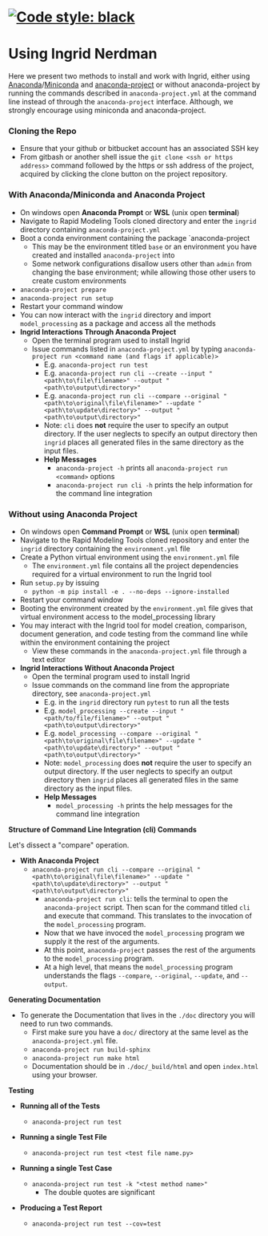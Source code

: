 [![Code style: black](https://img.shields.io/badge/code%20style-black-000000.svg)](https://github.com/python/black)
=======
# **Using Ingrid Nerdman**
Here we present two methods to install and work with Ingrid, either using [Anaconda](https://www.anaconda.com/distribution/ "Anaconda Download Page")/[Miniconda](https://docs.conda.io/en/latest/miniconda.html "Miniconda Download Page") and [anaconda-project](https://anaconda-project.readthedocs.io/en/latest/ "Anaconda Project Homepage") or without anaconda-project by running the commands described in `anaconda-project.yml` at the command line instead of through the `anaconda-project` interface. Although, we strongly encourage using miniconda and anaconda-project.

### Cloning the Repo
* Ensure that your github or bitbucket account has an associated SSH key
* From gitbash or another shell issue the `git clone <ssh or https address>` command followed by the https or ssh address of the project, acquired by clicking the clone button on the project repository.

### With Anaconda/Miniconda and Anaconda Project

* On windows open **Anaconda Prompt** or **WSL** (unix open **terminal**)
* Navigate to Rapid Modeling Tools cloned directory and enter the `ingrid` directory containing `anaconda-project.yml`
* Boot a conda environment containing the package `anaconda-project
    * This may be the environment titled `base` or an environment you have created and installed `anaconda-project` into
    * Some network configurations disallow users other than `admin` from changing the base environment; while allowing those other users to create custom environments
* `anaconda-project prepare`
* `anaconda-project run setup`
* Restart your command window
* You can now interact with the `ingrid` directory and import `model_processing` as a package and access all the methods
* **Ingrid Interactions Through Anaconda Project**
    * Open the terminal program used to install Ingrid
    * Issue commands listed in `anaconda-project.yml` by typing `anaconda-project run <command name (and flags if applicable)>`
        * E.g. `anaconda-project run test`
        * E.g. `anaconda-project run cli --create --input "<path\to\file\filename>" --output "<path\to\output\directory>"`
        * E.g. `anaconda-project run cli --compare --original "<path\to\original\file\filename>" --update "<path\to\update\directory>" --output "<path\to\output\directory>"`
        * Note: `cli` does **not** require the user to specify an output directory. If the user neglects to specify an output directory then `ingrid` places all generated files in the same directory as the input files.
        * **Help Messages**
            * `anaconda-project -h` prints all `anaconda-project run <command>` options
            * `anaconda-project run cli -h` prints the help information for the command line integration

### Without using Anaconda Project

* On windows open **Command Prompt** or **WSL** (unix open **terminal**)
* Navigate to the Rapid Modeling Tools cloned repository and enter the `ingrid` directory containing the `environment.yml` file
* Create a Python virtual environment using the `environment.yml` file
    * The `environment.yml` file contains all the project dependencies required for a virtual environment to run the Ingrid tool
* Run `setup.py` by issuing
    * `python -m pip install -e . --no-deps --ignore-installed`
* Restart your command window
* Booting the environment created by the `environment.yml` file gives that virtual environment access to the model_processing library
* You may interact with the Ingrid tool for model creation, comparison, document generation, and code testing from the command line while within the environment containing the project
    * View these commands in the `anaconda-project.yml` file through a text editor
* **Ingrid Interactions Without Anaconda Project**
    * Open the terminal program used to install Ingrid
    * Issue commands on the command line from the appropriate directory, see `anaconda-project.yml`
        * E.g. in the `ingrid` directory run `pytest` to run all the tests
        * E.g. `model_processing --create --input "<path/to/file/filename>" --output "<path\to\output\directory>"`
        * E.g. `model_processing --compare --original "<path\to\original\file\filename>" --update "<path\to\update\directory>" --output "<path\to\output\directory>"`
        * Note: `model_processing` does **not** require the user to specify an output directory. If the user neglects to specify an output directory then `ingrid` places all generated files in the same directory as the input files.
        * **Help Messages**
            * `model_processing -h` prints the help messages for the command line integration

**Structure of Command Line Integration (cli) Commands**

Let's dissect a "compare" operation.
* **With Anaconda Project**
    * `anaconda-project run cli --compare --original "<path\to\original\file\filename>" --update "<path\to\update\directory>" --output "<path\to\output\directory>"`
        * `anaconda-project run cli`: tells the terminal to open the `anaconda-project` script. Then scan for the command titled `cli` and execute that command. This translates to the invocation of the `model_processing` program.
        * Now that we have invoced the `model_processing` program we supply it the rest of the arguments.
        * At this point, `anaconda-project` passes the rest of the arguments to the `model_processing` program.
        * At a high level, that means the `model_processing` program understands the flags `--compare`, `--original`, `--update`, and `--output`.

**Generating Documentation**
* To generate the Documentation that lives in the `./doc` directory you will
need to run two commands.
    * First make sure you have a `doc/` directory at the same level as the
    `anaconda-project.yml` file.
    * `anaconda-project run build-sphinx`
    * `anaconda-project run make html`
    * Documentation should be in `./doc/_build/html` and open
    `index.html` using your browser.

**Testing**

* **Running all of the Tests**
    * `anaconda-project run test`

* **Running a single Test File**
    * `anaconda-project run test <test file name.py>`

* **Running a single Test Case**
    * `anaconda-project run test -k "<test method name>"`
        * The double quotes are significant

* **Producing a Test Report**
    * `anaconda-project run test --cov=test`
